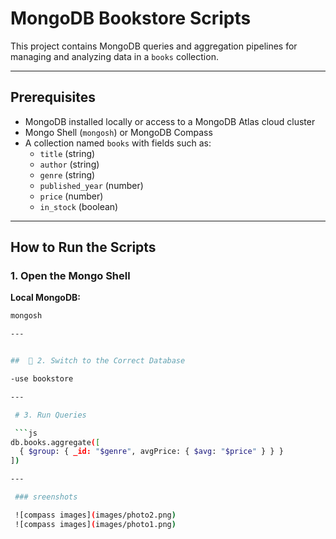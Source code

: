 # MongoDB Bookstore Scripts

This project contains MongoDB queries and aggregation pipelines for managing and analyzing data in a `books` collection.

---

##  Prerequisites

-  MongoDB installed locally or access to a MongoDB Atlas cloud cluster
- Mongo Shell (`mongosh`) or MongoDB Compass
- A collection named `books` with fields such as:
  - `title` (string)
  - `author` (string)
  - `genre` (string)
  - `published_year` (number)
  - `price` (number)
  - `in_stock` (boolean)

---

##  How to Run the Scripts

###  1. Open the Mongo Shell

**Local MongoDB:**

```bash
mongosh

---


##  📂 2. Switch to the Correct Database 

-use bookstore

---

 # 3. Run Queries

 ```js
db.books.aggregate([
  { $group: { _id: "$genre", avgPrice: { $avg: "$price" } } }
])

---

 ### sreenshots

 ![compass images](images/photo2.png)
 ![compass images](images/photo1.png)









